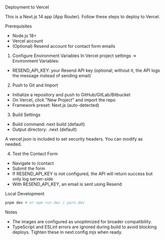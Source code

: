 Deployment to Vercel

This is a Next.js 14 app (App Router). Follow these steps to deploy to Vercel.

Prerequisites
- Node.js 18+
- Vercel account
- (Optional) Resend account for contact form emails

1) Configure Environment Variables
In Vercel project settings → Environment Variables:
- RESEND_API_KEY: your Resend API key (optional; without it, the API logs the message instead of sending email)

2) Push to Git and Import
- Initialize a repository and push to GitHub/GitLab/Bitbucket
- On Vercel, click "New Project" and import the repo
- Framework preset: Next.js (auto-detected)

3) Build Settings
- Build command: next build (default)
- Output directory: .next (default)

A vercel.json is included to set security headers. You can modify as needed.

4) Test the Contact Form
- Navigate to /contact
- Submit the form
- If RESEND_API_KEY is not configured, the API will return success but only log server-side
- With RESEND_API_KEY, an email is sent using Resend

Local Development
```bash
pnpm dev # or npm run dev / yarn dev
```

Notes
- The images are configured as unoptimized for broader compatibility.
- TypeScript and ESLint errors are ignored during build to avoid blocking deploys. Tighten these in next.config.mjs when ready.

